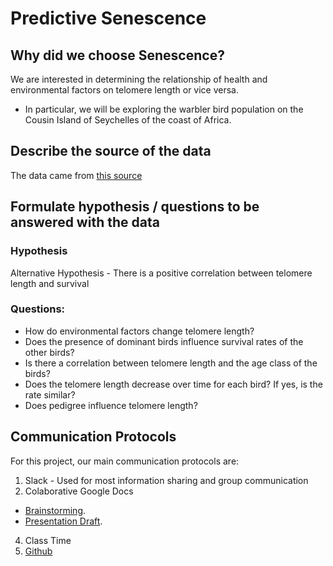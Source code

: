 # Predictive Senescence

## Why did we choose Senescence? 

We are interested in determining the relationship of health and environmental factors on telomere length or vice versa. 
- In particular, we will be exploring the warbler bird population on the Cousin Island of Seychelles of the coast of Africa.

## Describe the source of the data

The data came from [this source](https://data.world/datagov-uk/e102ccd7-cd2a-4e73-8fe2-ec3f5f415ae5)


## Formulate hypothesis / questions to be answered with the data
### Hypothesis

Alternative Hypothesis - There is a positive correlation between telomere length and survival

### Questions: 

- How do environmental factors change telomere length? 
- Does the presence of dominant birds influence survival rates of the other birds?
- Is there a correlation between telomere length and the age class of the birds?
- Does the telomere length decrease over time for each bird? If yes, is the rate similar?
- Does pedigree influence telomere length?

## Communication Protocols 
For this project, our main communication protocols are: 
1) Slack - Used for most information sharing and group communication
2) Colaborative Google Docs 
  - [Brainstorming](https://docs.google.com/document/d/1MGxBJxMPExYl-iUV2lnuVSc6y_O8LIk3iAu2WnsP-tg/edit).
  - [Presentation Draft](https://docs.google.com/presentation/d/1CZ6dnmBW9QybRO684qg6MduqbdDlab_SLXPDaNWFkK4/edit#slide=id.ged4dfc22ca_0_5).
4) Class Time
5) [Github](https://github.com/MuzX9p088KKe/Predictive_Senescence)
